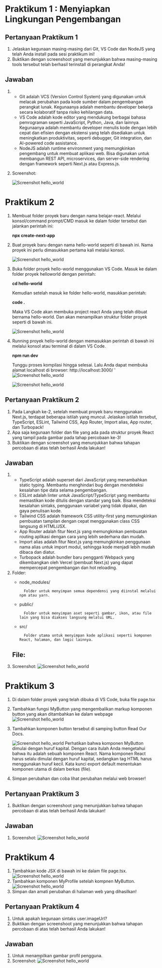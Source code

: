 # Praktikum 1 :  Menyiapkan Lingkungan Pengembangan
## Pertanyaan Praktikum 1
1. Jelaskan kegunaan masing-masing dari Git, VS Code dan NodeJS yang telah Anda install
pada sesi praktikum ini!
2. Buktikan dengan screenshoot yang menunjukkan bahwa masing-masing tools tersebut
telah berhasil terinstall di perangkat Anda!

## Jawaban
1. - Git adalah VCS (Version Control System) yang digunakan untuk melacak perubahan pada kode sumber dalam pengembangan perangkat lunak. Kegunaanya adalah membantu developer bekerja secara kolaboratif tanpa risiko kehilangan data.
    - VS Code adalah kode editor yang mendukung berbagai bahasa pemrograman seperti JavaScript, Python, Java, dan lainnya. Kegunaanya adalah membantu developer menulis kode dengan lebih cepat dan efisien dengan ekstensi yang telah disediakan untuk meningkatkan produktivitas, seperti debugger, Git integration, dan AI-powered code assistance.
    - NodeJS adalah runtime environment yang memungkinkan pengembang untuk membuat aplikasi web. Bisa digunakan untuk membangun REST API, microservices, dan server-side rendering dengan framework seperti Next.js atau Express.js.

2. Screenshot:

    ![Screenshot hello_world](assets/praktikum1-1.png)

# Praktikum 2
1. Membuat folder proyek baru dengan nama belajar-react. Melalui konsol/command prompt/CMD masuk ke dalam folder tersebut dan jalankan perintah ini: 

    **npx create-next-app** 

2. Buat proyek baru dengan nama hello-world seperti di bawah ini. Nama proyek ini perlu dimasukkan pertama kali melalui konsol.

    ![Screenshot hello_world](assets/praktikum2-1.png)

3. Buka folder proyek hello-world menggunakan VS Code. Masuk ke dalam folder proyek helloworld dengan perintah: 

    **cd hello-world** 

    Kemudian setelah masuk ke folder hello-world, masukkan perintah: 

    **code .** 

    Maka VS Code akan membuka project react Anda yang telah dibuat bernama hello-world. Dan akan menampilkan struktur folder proyek seperti di bawah ini. 


    ![Screenshot hello_world](assets/praktikum2-2.png)
4. Running proyek hello-world dengan memasukkan perintah di bawah ini melalui konsol atau terminal di dalam VS Code.

    **npm run dev** 

    Tunggu proses kompilasi hingga selesai. Lalu Anda dapat membuka alamat localhost di browser: http://localhost:3000/
'
    ![Screenshot hello_world](assets/praktikum2-3.png)

    ![Screenshot hello_world](assets/praktikum2-4.png)
## Pertanyaan Praktikum 2
1. Pada Langkah ke-2, setelah membuat proyek baru menggunakan Next.js, terdapat beberapa istilah yang muncul. Jelaskan istilah tersebut, TypeScript, ESLint, Tailwind CSS, App Router, Import alias, App router, dan Turbopack! 
2. Apa saja kegunaan folder dan file yang ada pada struktur proyek React yang tampil pada gambar pada tahap percobaan ke-3! 
3. Buktikan dengan screenshot yang menunjukkan bahwa tahapan percobaan di atas telah berhasil Anda lakukan!

## Jawaban
1. - TypeScript adalah superset dari JavaScript yang menambahkan static typing.
Membantu menghindari bug dengan mendeteksi kesalahan tipe data selama pengembangan.
    - ESLint adalah linter untuk JavaScript/TypeScript yang membantu memastikan kode ditulis dengan standar yang baik.
    Bisa mendeteksi kesalahan sintaks, penggunaan variabel yang tidak dipakai, dan gaya penulisan kode.
    - Tailwind CSS adalah framework CSS utility-first yang memungkinkan pembuatan tampilan dengan cepat menggunakan class CSS langsung di HTML/JSX.
    - App Router adalah fitur Next.js yang memungkinkan pembuatan routing aplikasi dengan cara yang lebih sederhana dan mudah.
    - Import alias adalah fitur Next.js yang memungkinkan penggunaan nama alias untuk import modul, sehingga kode menjadi lebih mudah dibaca dan diatur.
    - Turbopack adalah bundler baru pengganti Webpack yang dikembangkan oleh Vercel (pembuat Next.js) yang dapat mempercepat pengembangan dan hot reloading.
2. Folder:
    - node_modules/

            Folder untuk menyimpan semua dependensi yang diinstal melalui npm atau yarn.
    - public/

            Folder untuk menyimpan aset seperti gambar, ikon, atau file lain yang bisa diakses langsung melalui URL.
    - src/

            Folder utama untuk menyimpan kode aplikasi seperti komponen React, halaman, dan logic lainnya.

    File:
    - 
3. Screenshot:
    ![Screenshot hello_world](assets/praktikum2-4.png)

# Praktikum 3
1. Di dalam folder proyek yang telah dibuka di VS Code, buka file page.tsx 
2. Tambahkan fungsi MyButton yang mengembalikan markup komponen button yang akan ditambahkan ke dalam webpage 
    ![Screenshot hello_world](assets/praktikum3-1.png)
3. Tambahkan komponen button tersebut di samping button Read Our Docs. 

    ![Screenshot hello_world](assets/praktikum3-2.png)
    Perhatikan bahwa komponen MyButton dimulai dengan huruf kapital. Dengan cara itulah Anda mengetahui bahwa itu adalah sebuah komponen React. Nama komponen React harus selalu dimulai dengan huruf kapital, sedangkan tag HTML harus menggunakan huruf kecil. Kata kunci export default menentukan komponen utama di dalam berkas (file). 
4. Simpan perubahan dan coba lihat perubahan melalui web browser! 
## Pertanyaan Praktikum 3
1. Buktikan dengan screenshoot yang menunjukkan bahwa tahapan percobaan di atas telah berhasil Anda lakukan! 
## Jawaban
1. Screenshot:
![Screenshot hello_world](assets/praktikum3-3.png)
# Praktikum 4
1. Tambahkan kode JSX di bawah ini ke dalam file page.tsx.
    ![Screenshot hello_world](assets/praktikum4-1.png)
2. Tambahkan komponen MyProfile setelah kompnen MyButton. 
    ![Screenshot hello_world](assets/praktikum4-2.png)
3. Simpan dan amati perubahan di halaman web yang dihasilkan! 
## Pertanyaan Praktikum 4
1. Untuk apakah kegunaan sintaks user.imageUrl?
2. Buktikan dengan screenshoot yang menunjukkan bahwa tahapan percobaan di atas telah berhasil Anda lakukan!
## Jawaban
1. Untuk menampilkan gambar profil pengguna.
2. Screenshot:
![Screenshot hello_world](assets/praktikum4-3.png)